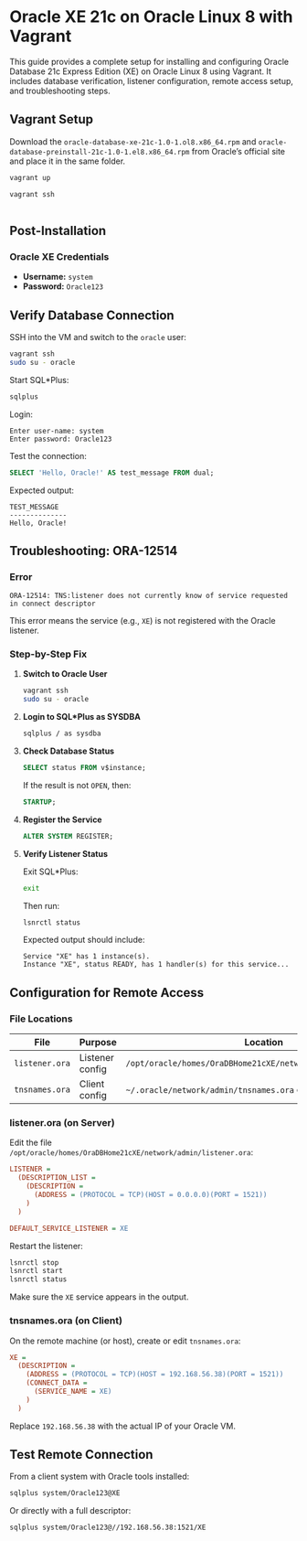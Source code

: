 # Oracle XE 21c on Oracle Linux 8 with Vagrant

This guide provides a complete setup for installing and configuring Oracle Database 21c Express Edition (XE) on Oracle Linux 8 using Vagrant. It includes database verification, listener configuration, remote access setup, and troubleshooting steps.


## Vagrant Setup

Download the `oracle-database-xe-21c-1.0-1.ol8.x86_64.rpm` and `oracle-database-preinstall-21c-1.0-1.el8.x86_64.rpm` from Oracle’s official site and place it in the same folder.

```bash
vagrant up 

vagrant ssh
```
```
```

## Post-Installation

### Oracle XE Credentials

* **Username:** `system`
* **Password:** `Oracle123`


## Verify Database Connection

SSH into the VM and switch to the `oracle` user:

```bash
vagrant ssh
sudo su - oracle
```

Start SQL\*Plus:

```bash
sqlplus
```

Login:

```
Enter user-name: system
Enter password: Oracle123
```

Test the connection:

```sql
SELECT 'Hello, Oracle!' AS test_message FROM dual;
```

Expected output:

```
TEST_MESSAGE
--------------
Hello, Oracle!
```


## Troubleshooting: ORA-12514

### Error

```
ORA-12514: TNS:listener does not currently know of service requested in connect descriptor
```

This error means the service (e.g., `XE`) is not registered with the Oracle listener.

### Step-by-Step Fix

1. **Switch to Oracle User**

   ```bash
   vagrant ssh
   sudo su - oracle
   ```

2. **Login to SQL\*Plus as SYSDBA**

   ```bash
   sqlplus / as sysdba
   ```

3. **Check Database Status**

   ```sql
   SELECT status FROM v$instance;
   ```

   If the result is not `OPEN`, then:

   ```sql
   STARTUP;
   ```

4. **Register the Service**

   ```sql
   ALTER SYSTEM REGISTER;
   ```

5. **Verify Listener Status**

   Exit SQL\*Plus:

   ```bash
   exit
   ```

   Then run:

   ```bash
   lsnrctl status
   ```

   Expected output should include:

   ```
   Service "XE" has 1 instance(s).
   Instance "XE", status READY, has 1 handler(s) for this service...
   ```


## Configuration for Remote Access

### File Locations

| File           | Purpose         | Location                                                      |
| -------------- | --------------- | ------------------------------------------------------------- |
| `listener.ora` | Listener config | `/opt/oracle/homes/OraDBHome21cXE/network/admin/listener.ora` |
| `tnsnames.ora` | Client config   | `~/.oracle/network/admin/tnsnames.ora` or `/etc/tnsnames.ora` |


### listener.ora (on Server)

Edit the file `/opt/oracle/homes/OraDBHome21cXE/network/admin/listener.ora`:

```ini
LISTENER =
  (DESCRIPTION_LIST =
    (DESCRIPTION =
      (ADDRESS = (PROTOCOL = TCP)(HOST = 0.0.0.0)(PORT = 1521))
    )
  )

DEFAULT_SERVICE_LISTENER = XE
```

Restart the listener:

```bash
lsnrctl stop
lsnrctl start
lsnrctl status
```

Make sure the `XE` service appears in the output.


### tnsnames.ora (on Client)

On the remote machine (or host), create or edit `tnsnames.ora`:

```ini
XE =
  (DESCRIPTION =
    (ADDRESS = (PROTOCOL = TCP)(HOST = 192.168.56.38)(PORT = 1521))
    (CONNECT_DATA =
      (SERVICE_NAME = XE)
    )
  )
```

Replace `192.168.56.38` with the actual IP of your Oracle VM.


## Test Remote Connection

From a client system with Oracle tools installed:

```bash
sqlplus system/Oracle123@XE
```

Or directly with a full descriptor:

```bash
sqlplus system/Oracle123@//192.168.56.38:1521/XE
```


